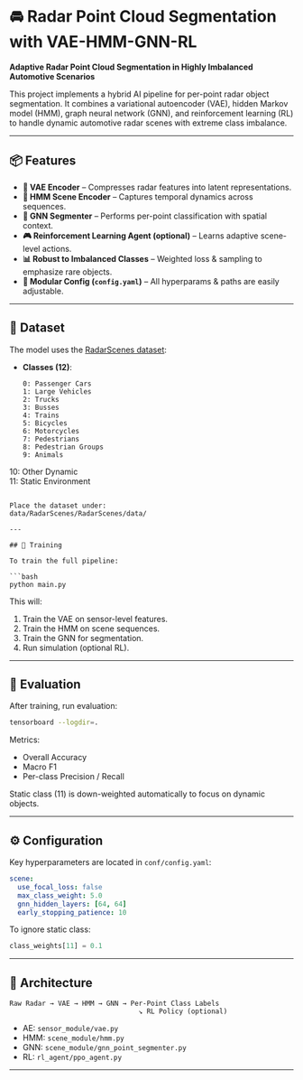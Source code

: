 
# 🚘 Radar Point Cloud Segmentation with VAE-HMM-GNN-RL

**Adaptive Radar Point Cloud Segmentation in Highly Imbalanced Automotive Scenarios**

This project implements a hybrid AI pipeline for per-point radar object segmentation. It combines a variational autoencoder (VAE), hidden Markov model (HMM), graph neural network (GNN), and reinforcement learning (RL) to handle dynamic automotive radar scenes with extreme class imbalance.

---

## 📦 Features

- **🧐 VAE Encoder** – Compresses radar features into latent representations.
- **🔁 HMM Scene Encoder** – Captures temporal dynamics across sequences.
- **🔗 GNN Segmenter** – Performs per-point classification with spatial context.
- **🎮 Reinforcement Learning Agent (optional)** – Learns adaptive scene-level actions.
- **📊 Robust to Imbalanced Classes** – Weighted loss & sampling to emphasize rare objects.
- **📁 Modular Config (`config.yaml`)** – All hyperparams & paths are easily adjustable.

---

## 📂 Dataset

The model uses the [RadarScenes dataset](https://radar-scenes.com/):

- **Classes (12)**:  
  ```
  0: Passenger Cars  
  1: Large Vehicles  
  2: Trucks  
  3: Busses  
  4: Trains  
  5: Bicycles  
  6: Motorcycles  
  7: Pedestrians  
  8: Pedestrian Groups  
  9: Animals  
 10: Other Dynamic  
 11: Static Environment
  ```

Place the dataset under:
data/RadarScenes/RadarScenes/data/

---

## 🚀 Training

To train the full pipeline:

```bash
python main.py
```

This will:
1. Train the VAE on sensor-level features.
2. Train the HMM on scene sequences.
3. Train the GNN for segmentation.
4. Run simulation (optional RL).

---

## 🧪 Evaluation

After training, run evaluation:

```bash
tensorboard --logdir=.
```

Metrics:
- Overall Accuracy
- Macro F1
- Per-class Precision / Recall

Static class (11) is down-weighted automatically to focus on dynamic objects.

---

## ⚙️ Configuration

Key hyperparameters are located in `conf/config.yaml`:

```yaml
scene:
  use_focal_loss: false
  max_class_weight: 5.0
  gnn_hidden_layers: [64, 64]
  early_stopping_patience: 10
```

To ignore static class:

```python
class_weights[11] = 0.1
```

---

## 🧠 Architecture

```
Raw Radar → VAE → HMM → GNN → Per-Point Class Labels
                                ↘ RL Policy (optional)
```

- AE: `sensor_module/vae.py`  
- HMM: `scene_module/hmm.py`  
- GNN: `scene_module/gnn_point_segmenter.py`  
- RL: `rl_agent/ppo_agent.py`

---
